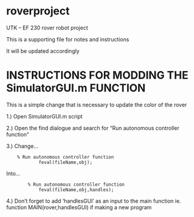 # roverproject
UTK – EF 230 rover robot project

This is a supporting file for notes and instructions

It will be updated accordingly 

# INSTRUCTIONS FOR MODDING THE SimulatorGUI.m FUNCTION 

This is a simple change that is necessary to update the color of the rover

1.) Open SimulatorGUI.m script

2.) Open the find dialogue and search for  “Run autonomous controller function”

3.) Change…
  		
		% Run autonomous controller function
                feval(fileName,obj);
Into...
             
	     	% Run autonomous controller function
                feval(fileName,obj,handles);

4.) Don’t forget to add ‘handlesGUI’ as an input to the main function 
	ie. function MAIN(rover,handlesGUI) if making a new program
